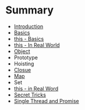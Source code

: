 # Summary

* [Introduction](README.md)
* [Basics](basics.md)
* [this - Basics](this.md)
* [this - In Real World](this---in-real-word.md)
* [Object](prototype.md)
* Prototype
* Hoisting
* [Closue](closue.md)
* [Map](map--set.md)
* Set
* [this - in Real Word](this---in-real-word.md)
* [Secret Tricks](secret-tricks.md)
* [Single Thread and Promise](single-thread-and-promise.md)

